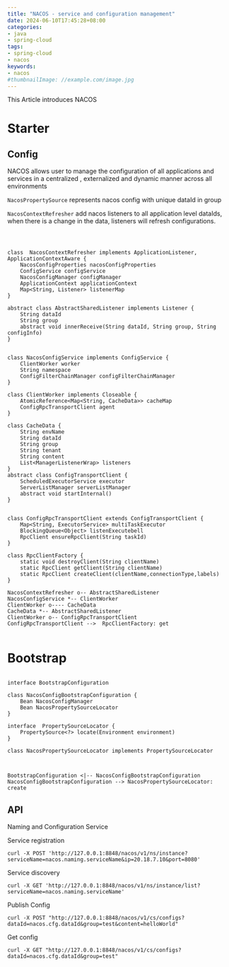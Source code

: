 ```yaml
---
title: "NACOS - service and configuration management"
date: 2024-06-10T17:45:28+08:00
categories:
- java
- spring-cloud
tags:
- spring-cloud
- nacos
keywords:
- nacos
#thumbnailImage: //example.com/image.jpg
---
```

This Article introduces NACOS 

<!--more-->

# Starter


## Config

NACOS allows user to manage the configuration of all applications and services in a centralized , externalized and dynamic manner across all environments

`NacosPropertySource` represents nacos config with unique dataId in group

`NacosContextRefresher` add nacos listeners to all application level dataIds, when there is a change in the data, listeners will refresh configurations.


```plantuml



class  NacosContextRefresher implements ApplicationListener, ApplicationContextAware {
    NacosConfigProperties nacosConfigProperties
    ConfigService configService
    NacosConfigManager configManager
    ApplicationContext applicationContext
    Map<String, Listener> listenerMap
}

abstract class AbstractSharedListener implements Listener {
    String dataId
    String group
    abstract void innerReceive(String dataId, String group, String configInfo)
}


class NacosConfigService implements ConfigService {
    ClientWorker worker
    String namespace
    ConfigFilterChainManager configFilterChainManager
}

class ClientWorker implements Closeable {
    AtomicReference<Map<String, CacheData>> cacheMap
    ConfigRpcTransportClient agent
}

class CacheData {
    String envName
    String dataId
    String group
    String tenant
    String content
    List<ManagerListenerWrap> listeners
}
abstract class ConfigTransportClient {
    ScheduledExecutorService executor
    ServerListManager serverListManager
    abstract void startInternal()
}


class ConfigRpcTransportClient extends ConfigTransportClient {
    Map<String, ExecutorService> multiTaskExecutor
    BlockingQueue<Object> listenExecutebell
    RpcClient ensureRpcClient(String taskId)
}

class RpcClientFactory {
    static void destroyClient(String clientName)
    static RpcClient getClient(String clientName)
    static RpcClient createClient(clientName,connectionType,labels)
}

NacosContextRefresher o-- AbstractSharedListener
NacosConfigService *-- ClientWorker
ClientWorker o---- CacheData
CacheData *-- AbstractSharedListener
ClientWorker o-- ConfigRpcTransportClient 
ConfigRpcTransportClient -->  RpcClientFactory: get


```









# Bootstrap
```plantuml

interface BootstrapConfiguration 

class NacosConfigBootstrapConfiguration {
    Bean NacosConfigManager
    Bean NacosPropertySourceLocator
}

interface  PropertySourceLocator {
    PropertySource<?> locate(Environment environment)
}

class NacosPropertySourceLocator implements PropertySourceLocator



BootstrapConfiguration <|-- NacosConfigBootstrapConfiguration 
NacosConfigBootstrapConfiguration --> NacosPropertySourceLocator: create

```

## API
Naming and Configuration Service

Service registration
```
curl -X POST 'http://127.0.0.1:8848/nacos/v1/ns/instance?serviceName=nacos.naming.serviceName&ip=20.18.7.10&port=8080'
```
Service discovery
```
curl -X GET 'http://127.0.0.1:8848/nacos/v1/ns/instance/list?serviceName=nacos.naming.serviceName'
```
Publish Config
```
curl -X POST "http://127.0.0.1:8848/nacos/v1/cs/configs?dataId=nacos.cfg.dataId&group=test&content=helloWorld"
```
Get config
```
curl -X GET "http://127.0.0.1:8848/nacos/v1/cs/configs?dataId=nacos.cfg.dataId&group=test"
```




